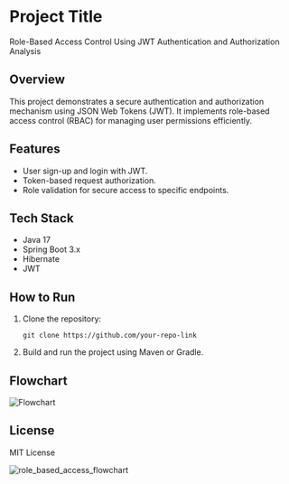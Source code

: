 # Project Title
Role-Based Access Control Using JWT Authentication and Authorization Analysis

## Overview
This project demonstrates a secure authentication and authorization mechanism using JSON Web Tokens (JWT). It implements role-based access control (RBAC) for managing user permissions efficiently.

## Features
- User sign-up and login with JWT.
- Token-based request authorization.
- Role validation for secure access to specific endpoints.

## Tech Stack
- Java 17
- Spring Boot 3.x
- Hibernate
- JWT

## How to Run
1. Clone the repository:
   ```
   git clone https://github.com/your-repo-link
   ```
2. Build and run the project using Maven or Gradle.

## Flowchart
![Flowchart](flowchart.png)

## License
MIT License

![role_based_access_flowchart](https://github.com/user-attachments/assets/3e6a335c-5910-456f-b418-b8ac6fdb789b)

